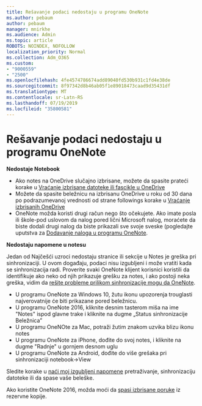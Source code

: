 ```yaml
---
title: Rešavanje podaci nedostaju u programu OneNote
ms.author: pebaum
author: pebaum
manager: mnirkhe
ms.audience: Admin
ms.topic: article
ROBOTS: NOINDEX, NOFOLLOW
localization_priority: Normal
ms.collection: Adm_O365
ms.custom:
- "9000559"
- "2500"
ms.openlocfilehash: 4fe4574786674add89040fd530b931c1fd4e38de
ms.sourcegitcommit: 8f97342d8b46ab05f1e89018473caad9d35431df
ms.translationtype: MT
ms.contentlocale: sr-Latn-RS
ms.lasthandoff: 07/19/2019
ms.locfileid: "35800581"
---
```

# <a name="resolving-missing-data-in-onenote"></a>Rešavanje podaci nedostaju u programu OneNote

**Nedostaje Notebook**

- Ako notes na OneDrive slučajno izbrisane, možete da spasite prateći korake u [Vraćanje izbrisane datoteke ili fascikle u OneDrive](https://support.office.com/article/949ada80-0026-4db3-a953-c99083e6a84f)
- Možete da spasite beležnicu na izbrisanu OneDrive u roku od 30 dana po podrazumevanoj vrednosti od strane followings korake u [Vraćanje izbrisanih OneDrive](https://docs.microsoft.com/onedrive/restore-deleted-onedrive)
- OneNote možda koristi drugi račun nego što očekujete. Ako imate posla ili škole-pod uslovom da nalog pored lični Microsoft nalog, moraćete da biste dodali drugi nalog da biste prikazali sve svoje sveske (pogledajte uputstva za [Dodavanje naloga u programu OneNote](https://support.office.com/article/5afff855-54ee-47e4-a773-db048d4ac299).

**Nedostaju napomene u notesu**

Jedan od Najčešći uzroci nedostaju stranice ili sekcije u Notes je greška pri sinhronizaciji. U ovom događaju, podaci nisu izgubljeni i može vratiti kada se sinhronizacija radi. Proverite svaki OneNote klijent korisnici koristili da identifikuje ako neko od njih prikazuje grešku za notes, i ako postoji neka greška, vidim da [rešite probleme prilikom sinhronizacije mogu da OneNote](https://support.office.com/article/299495ef-66d1-448f-90c1-b785a6968d45).

- U programu OneNote za Windows 10, žutu ikonu upozorenja trouglasti najverovatnije će biti prikazane pored beležnicu.
- U programu OneNote 2016, kliknite desnim tasterom miša na ime "Notes" ispod glavne trake i kliknite na dugme „Status sinhronizacije Beležnica”
- U programu OneNOte za Mac, potraži žutim znakom uzvika blizu ikonu notes
- U programu OneNote za iPhone, dođite do svoj notes, i kliknite na dugme "Radnje" u gornjem desnom uglu
- U programu OneNote za Android, dođite do više grešaka pri sinhronizaciji notebook->View

Sledite korake u [naći moj izgubljeni napomene](https://support.office.com/article/32cb2bd7-afe7-44d2-a711-398a88421287) pretraživanje, sinhronizaciju datoteke ili da spase vaše beleške.

Ako koristite OneNote 2016, možda moći da [spasi izbrisane poruke](https://support.office.com/article/32ed1036-74fd-4c21-bc28-033a486e6b14) iz rezervne kopije.